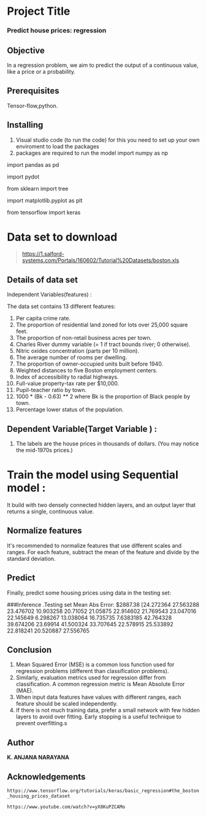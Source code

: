 # Project Title
### Predict house prices: regression

## Objective
In a regression problem, we aim to predict the output of a continuous value, like a price or a probability. 

## Prerequisites
Tensor-flow,python.

## Installing
 
1. Visual studio code (to run the code)
for this you need to set up your own enviroment to load the packages
1. packages are required to run the model
import numpy as np

import pandas as pd

import pydot

from sklearn import tree

import matplotlib.pyplot as plt

from tensorflow import keras

# Data set to download

> https://1.salford-systems.com/Portals/160602/Tutorial%20Datasets/boston.xls

## Details of data set

Independent Variables(features) :

The data set contains 13 different features:

1. Per capita crime rate.
1. The proportion of residential land zoned for lots over 25,000 square feet.
1. The proportion of non-retail business acres per town.
1. Charles River dummy variable (= 1 if tract bounds river; 0 otherwise).
1. Nitric oxides concentration (parts per 10 million).
1. The average number of rooms per dwelling.
1. The proportion of owner-occupied units built before 1940.
1. Weighted distances to five Boston employment centers.
1. Index of accessibility to radial highways.
1. Full-value property-tax rate per $10,000.
1. Pupil-teacher ratio by town.
1. 1000 * (Bk - 0.63) ** 2 where Bk is the proportion of Black people by town.
1. Percentage lower status of the population.

## Dependent Variable(Target Variable ) :

1. The labels are the house prices in thousands of dollars. (You may notice the mid-1970s prices.)




# Train the model using Sequential model :

It build with two densely connected hidden layers, and an output layer that returns a single, continuous value.

## Normalize features

It's recommended to normalize features that use different scales and ranges. For each feature, subtract the mean of the feature and divide by the standard deviation.

## Predict

Finally, predict some housing prices using data in the testing set:

###Inference
.Testing set Mean Abs Error: $2887.38
[24.272364  27.563288  23.476702  10.903258  20.71052   21.05875
 22.914602  21.769543  23.047016  22.145649   6.298267  13.038064
 16.735735   7.6383185 42.764328  39.674206  23.69914   41.500324
 33.707645  22.578915  25.533892  22.818241  20.520887  27.556765

## Conclusion
1. Mean Squared Error (MSE) is a common loss function used for regression problems (different than classification problems).
1. Similarly, evaluation metrics used for regression differ from classification. A common regression metric is Mean Absolute Error (MAE).
1. When input data features have values with different ranges, each feature should be scaled independently.
1. If there is not much training data, prefer a small network with few hidden layers to avoid over fitting.
Early stopping is a useful technique to prevent overfitting.s

## Author

**K. ANJANA NARAYANA**

## Acknowledgements

`https://www.tensorflow.org/tutorials/keras/basic_regression#the_boston_housing_prices_dataset`

`https://www.youtube.com/watch?v=yX8KuPZCAMo`




